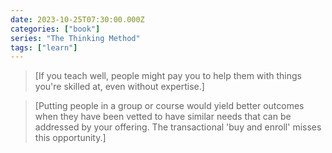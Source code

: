 ```yaml
---
date: 2023-10-25T07:30:00.000Z
categories: ["book"]
series: "The Thinking Method"
tags: ["learn"]
---
```

> [If you teach well, people might pay you to help them with things you're skilled at, even without expertise.]

> [Putting people in a group or course would yield better outcomes when they have been vetted to have similar needs that can be addressed by your offering. The transactional 'buy and enroll' misses this opportunity.]

